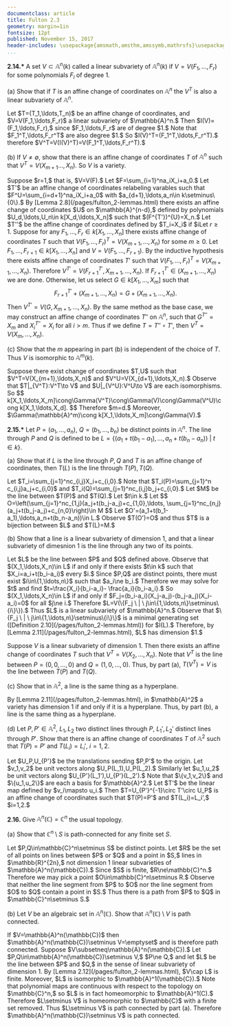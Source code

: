 ```yaml
---
documentclass: article
title: Fulton 2.3
geometry: margin=1in
fontsize: 12pt
published: November 15, 2017
header-includes: \usepackage{amsmath,amsthm,amssymb,mathrsfs}\usepackage[all]{xy}
...
```


**2.14.\*** A set $V\subset\mathbb{A}^n(k)$ called a linear subvariety of
$\mathbb{A}^n(k)$ if $V=V(F_1,\ldots,F_r)$ for some polynomials $F_i$ of degree $1.$

\(a\) Show that if $T$ is an affine change of coordinates on $\mathbb{A}^n$ the $V^T$
is also a linear subvariety of $\mathbb{A}^n.$

<div class="proof">
Let $T=(T_1,\ldots,T_n)$ be an affine change of coordinates, and
$V=V(F_1,\ldots,F_r)$ a linear subvariety of $\mathbb{A}^n.$ Then
$I(V)=(F_1,\ldots,F_r),$ since $F_1,\ldots,F_r$ are of degree $1.$ Note that
$F_1^T,\ldots,F_r^T$ are also degree $1.$ So $I(V)^T=(F_1^T,\ldots,F_r^T).$
therefore $V^T=V(I(V)^T)=V(F_1^T,\ldots,F_r^T).$
</div>

\(b\) If $V\ne\emptyset,$ show that there is an affine change of coordinates $T$
of $\mathbb{A}^n$ such that $V^T=V(X_{m+1}\ldots,X_n).$ So $V$ is a variety.

<div class="proof"> Suppose $r=1,$ that is, $V=V(F).$ Let
$F=\sum_{i=1}^na_iX_i+a_0.$ Let $T'$ be an affine change of coordinates
relabeling varables such that $F^U=\sum_{i=d+1}^na_iX_i+a_0$ with
$a_{d+1},\ldots,a_n\in k\setminus\{0\}.$
By [Lemma 2.8](/pages/fulton_2-lemmas.html) there exists an affine
change of coordinates $U$ on
$\mathbb{A}^{n-d},$ defined by polynomials $U_d,\ldots,U_n\in k[X_d,\ldots,X_n]$
such that $(F^{T'})^{U}=X_n.$ Let $T''$ be the affine change of
coordinates defined by $T_i=X_i$ if $i<d$ and $T_i=U_i$ if $i\ge d.$ Let $I_d$
be the $d\times d$ identity matrix and observe that $T''$ is represented by
the following upper triangular matrix
$$
    T'' = \begin{bmatrix}
            I_d & 0\\
            0 & U
        \end{bmatrix}
$$
Thus $T''$ is invertible and
$T=T''\circ T'$ is an affine change of coordinates such that $F^{T}=X_n.$
Thus $V^{T}=V(X_n).$

Let $r\ge 1.$ Suppose for any $F_1,\ldots,F_r\in k[X_1,\ldots,X_n]$
there exists affine change of coordinates $T$ such that
$V(F_1,\ldots,F_r)^T=V(X_{m+1},\ldots,X_n)$ for some $m\ge 0.$
Let $F_1,\ldots,F_{r+1}\in k[X_1,\ldots,X_n]$ and $V=V(F_1,\ldots,F_{r+1}).$ By the inductive
hypothesis there exists affine change of coordinates $T'$ such that
$V(F_1,\ldots,F_{r})^T=V(X_{m+1},\ldots,X_n).$
Therefore $V^{T'}=V(F_{r+1}^{T'},X_{m+1},\ldots,X_n).$
If $F_{r+1}^{T'}\in (X_{m+1},\ldots,X_n)$ we are done. Otherwise, let us select
$G\in k[X_1,\ldots,X_{m}]$
such that
$$
    F_{r+1}^{T'}+(X_{m+1},\ldots,X_n)=G+(X_{m+1},\ldots,X_n).
$$
Then
$V^{T'}=V(G,X_{m+1},\ldots,X_n).$ By the same method as the
base case, we may construct an affine change of coordinates $T''$ on $\mathbb{A}^n,$
such
that $G^{T''}=X_{m}$ and $X_i^{T''}=X_i$ for all $i>m.$ Thus if we define
$T=T''\circ T',$ then $V^T=V(X_{m},\ldots,X_n).$
</div>

\(c\) Show that the $m$ appearing in part \(b\) is independent of the choice of
$T.$ Thus $V$ is isomorphic to $\mathbb{A}^m(k).$

<div class="proof">
Suppose there exist change of coordinates $T,U$ such that
$V^T=V(X_{m+1},\ldots,X_n)$ and $V^U=V(X_{d+1},\ldots,X_n).$ Observe that
$T|_{V^T}:V^T\to V$ and $U|_{V^U}:V^U\to V$ are each isomorphisms. So
$$
    k[X_1,\ldots,X_m]\cong\Gamma(V^T)\cong\Gamma(V)\cong\Gamma(V^U)\cong k[X_1,\ldots,X_d].
$$
Therefore $m=d.$ Moreover, $\Gamma(\mathbb{A}^m)\cong k[X_1,\ldots,X_m]\cong\Gamma(V).$
</div>

**2.15.\*** Let $P=(a_1,\ldots,a_n),$ $Q=(b_1,\ldots,b_n)$ be distinct
points in $\mathbb{A}^n.$ The line through $P$ and $Q$ is defined to be $L=\{
(a_1+t(b_1-a_1),\ldots,a_n+t(b_n-a_n)) \ | \ t\in k\}.$

\(a\) Show that if $L$ is the line through $P,Q$ and $T$ is an affine change of
coordinates, then $T(L)$ is the line through $T(P),T(Q).$

<div class="proof">
Let $T_i=\sum_{j=1}^nc_{i,j}X_i+c_{i,0}.$ Note that $T_i(P)=\sum_{j=1}^n
c_{i,j}a_j+c_{i,0}$ and $T_i(Q)=\sum_{j=1}^nc_{i,j}b_j+c_{i,0}.$ Let $M$ be the
line between $T(P)$ and $T(Q).$ Let $t\in k.$
Let
$$
    O=\left(\sum_{j=1}^nc_{1,j}(a_j+t(b_j-a_j)+c_{1,0},\ldots,
        \sum_{j=1}^nc_{n,j}(a_j+t(b_j-a_j)+c_{n,0}\right)\in M
$$
Let $O'=(a_1+t(b_1-a_1),\ldots,a_n+t(b_n-a_n))\in L.$ Observe
$T(O')=O$ and thus $T$ is a bijection between $L$ and $T(L)=M.$
</div>

\(b\) Show that a line is a linear subvariety of dimension 1, and that a linear
subvariety of dimesnion 1 is the line through any two of its points.

<div class="proof">
Let $L$ be the line between $P$ and $Q$ defined above.
Observe that $(X_1,\ldots,X_n)\in L$ if and only if there exists $t\in k$
such that $X_i=a_i+t(b_i-a_i)$ every $i.$ Since $P,Q$ are distinct points, there must exist
$i\in\{1,\ldots,n\}$ such that
$a_i\ne b_i.$ Therefore we may solve for $t$ and find $t=\frac{X_i}{b_i-a_i}-
\frac{a_i}{b_i-a_i}.$ So $(X_1,\ldots,X_n)\in L$ if and only if
$F_j=(b_i-a_i)(X_j-a_j)-(b_j-a_j)(X_i-a_i)=0$ for all $j\ne i.$ Therefore
$L=V(\{F_j \ | \ j\in\{1,\ldots,n\}\setminus\{i\}\}).$ Thus $L$ is a
linear subvariety of $\mathbb{A}^n.$ Observe that
$\{F_j \ | \ j\in\{1,\ldots,n\}\setminus\{i\}\}$ is a minimal generating set
([Definition 2.10](/pages/fulton_2-lemmas.html))
for $I(L).$ Therefore, by [Lemma 2.11](/pages/fulton_2-lemmas.html),
$L$ has dimension $1.$

Suppose $V$ is a linear subvariety of dimension $1.$ Then there exists an affine
change of coordinates $T$ such that $V^T=V(X_2,\ldots,X_n).$ Note that $V^T$ is
the line between $P=(0,0,\ldots,0)$ and $Q=(1,0,\ldots,0).$ Thus, by
part (a), $T(V^T)=V$ is the line between $T(P)$ and $T(Q).$
</div>

\(c\) Show that in $\mathbb{A}^2,$ a line is the same thing as a hyperplane.

<div class="proof">
By [Lemma 2.11](/pages/fulton_2-lemmas.html), in $\mathbb{A}^2$ a variety
has dimension 1 if and only if it is a
hyperplane. Thus, by part (b), a line is the same thing as a hyperplane.
</div>

\(d\) Let $P,P'\in\mathbb{A}^2,$ $L_1,L_2$ two distinct lines through $P,$ $L_1',L_2'$
distinct lines through $P'.$ Show that there is an affine change of coordinates
$T$ of $\mathbb{A}^2$ such that $T(P)=P'$ and $T(L_i)=L_i',$ $i=1,2.$

<div class="proof">
Let $U_P,U_{P'}$ be the translations sending $P,P'$ to the origin. Let
$v_1,v_2$ be unit vectors along $U_P(L_1),U_P(L_2).$ Similarly let $u_1,u_2$
be unit vectors along $U_{P'}(L_1'),U_{P'}(L_2').$ Note that $\{v_1,v_2\}$
and $\{u_1,u_2\}$ are each a basis for $\mathbb{A}^2.$ Let $T'$ be the linear map
defined by $v_i\mapsto u_i.$ Then $T=U_{P'}^{-1}\circ T'\circ U_P$ is an affine
change of coordinates such that $T(P)=P'$ and $T(L_i)=L_i',$ $i=1,2.$
</div>

**2.16.** Give $\mathbb{A}^n(\mathbb{C})=\mathbb{C}^n$ the usual topology.

\(a\) Show that $\mathbb{C}^n\setminus S$ is path-connected for any finite set $S.$

<div class="proof">
Let $P,Q\in\mathbb{C}^n\setminus S$ be distinct points. Let $R$ be the set of all
points on lines between $P$ or $Q$ and a point in $S,$ lines in
$\mathbb{R}^{2n},$ not dimension 1 linear subvarieties of $\mathbb{A}^n(\mathbb{C}).$ Since
$S$ is finite, $R\ne\mathbb{C}^n.$ Therefore we may pick a point $O\in\mathbb{C}^n\setminus R.$
Observe that neither the line segment from $P$ to $O$ nor the line segment from
$O$ to $Q$ contain a point in $S.$ Thus there is a path from $P$ to $Q$ in
$\mathbb{C}^n\setminus S.$
</div>

\(b\) Let $V$ be an algebraic set in $\mathbb{A}^n(\mathbb{C}).$ Show that
$\mathbb{A}^n(\mathbb{C})\setminus V$ is path connected.

<div class="proof">
If $V=\mathbb{A}^n(\mathbb{C})$ then $\mathbb{A}^n(\mathbb{C})\setminus V=\emptyset$ and is therefore
path connected. Suppose $V\subsetneq\mathbb{A}^n(\mathbb{C}).$ Let
$P,Q\in\mathbb{A}^n(\mathbb{C})\setminus V,$ $P\ne Q,$ and let $L$ be the line between $P$
and $Q,$ in the sense of linear subvariety of dimension 1. By
[Lemma 2.12](/pages/fulton_2-lemmas.html),
$V\cap L$ is finite. Moreover, $L$ is isomorphic to $\mathbb{A}^1(\mathbb{C}).$ Note
that polynomial maps are continuous with respect to the topology on $\mathbb{C}^n,$ so
$L$ is in fact homeomorphic to $\mathbb{A}^1(C).$ Therefore $L\setminus V$ is
homeomorphic to $\mathbb{C}$ with a finite set removed. Thus $L\setminus V$ is
path connected by part (a). Therefore $\mathbb{A}^n(\mathbb{C})\setminus V$ is path
connected.
</div>
